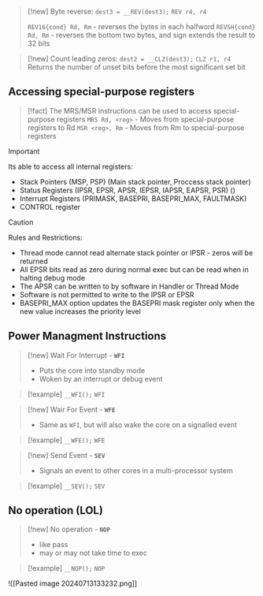 
> [!new] 
> Byte reverse:
> `dest3 = __REV(dest3);`
> `REV r4, r4`
> 
> `REV16{cond} Rd, Rm` - reverses the bytes in each halfword
> `REVSH{cond} Rd, Rm` - reverses the bottom two bytes, and sign extends the result to 32 bits

> [!new] 
> Count leading zeros:
> `dest2 = __CLZ(dest3);`
> `CLZ r1, r4`
> Returns the number of unset bits before the most significant set bit
> 

## Accessing special-purpose registers


> [!fact] 
> The MRS/MSR instructions can be used to access special-purpose registers
> `MRS Rd, <reg>`  - Moves from special-purpose registers to Rd
> `MSR <reg>, Rm` - Moves from Rm to special-purpose registers
> 

> [!important] 
> Its able to access all internal registers:
> - Stack Pointers (MSP, PSP) (Main stack pointer, Proccess stack pointer)
> - Status Registers (IPSR, EPSR, APSR, IEPSR, IAPSR, EAPSR, PSR) ()
> - Interrupt Registers (PRIMASK, BASEPRI, BASEPRI_MAX, FAULTMASK)
> - CONTROL register


> [!caution] 
> Rules and Restrictions:
> - Thread mode cannot read alternate stack pointer or IPSR - zeros will be returned
> - All EPSR bits read as zero during normal exec but can be read when in halting debug mode
> - The APSR can be written to by software in Handler or Thread Mode
> - Software is not permitted to write to the IPSR or EPSR
> - BASEPRI_MAX option updates the BASEPRI mask register only when the new value increases the priority level


## Power Managment Instructions


> [!new] 
> Wait For Interrupt - **`WFI`**
> - Puts the core into standby mode
> - Woken by an interrupt or debug event

> [!example] 
> `__WFI();`
> `WFI`

> [!new] 
> Wair For Event - **`WFE`**
> - Same as `WFI`, but will also wake the core on a signalled event

> [!example] 
> `__WFE();`
> `WFE`

> [!new] 
> Send Event - **`SEV`**
> - Signals an event to other cores in a multi-processor system

> [!example] 
> `__SEV();`
> `SEV`

## No operation (LOL)

> [!new] 
> No operation - **`NOP`**
> - like pass
> - may or may not take time to exec

> [!example] 
> `__NOP();`
> `NOP`

![[Pasted image 20240713133232.png]]